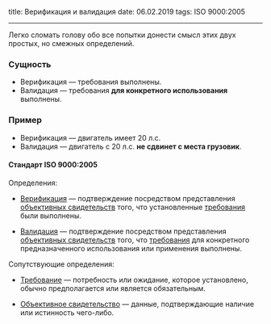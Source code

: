 title: Верификация и валидация
date: 06.02.2019
tags: ISO 9000:2005

---

Легко сломать голову обо все попытки донести смысл этих двух простых, но смежных определений.

### Сущность
- Верификация — требования выполнены.
- Валидация — требования **для конкретного использования** выполнены.

### Пример
- Верификация — двигатель имеет 20 л.с.
- Валидация — двигатель с 20 л.с. **не сдвинет с места грузовик**.

#### Стандарт ISO 9000:2005
Определения:

- [Верификация](https://www.iso.org/obp/ui/#iso:std:iso:9000:ed-3:v1:ru:term:3.8.4) — подтверждение посредством представления [объективных свидетельств](https://www.iso.org/obp/ui/#iso:std:iso:9000:ed-3:v1:ru:term:3.8.1) того, что установленные [требования](https://www.iso.org/obp/ui/#iso:std:iso:9000:ed-3:v1:ru:term:3.1.2) были выполнены.


- [Валидация](https://www.iso.org/obp/ui/#iso:std:iso:9000:ed-3:v1:ru:term:3.8.5) — подтверждение посредством представления [объективных свидетельств](https://www.iso.org/obp/ui/#iso:std:iso:9000:ed-3:v1:ru:term:3.8.1) того, что [требования](https://www.iso.org/obp/ui/#iso:std:iso:9000:ed-3:v1:ru:term:3.1.2) для конкретного предназначенного использования или применения выполнены.

Сопутствующие определения:

- [Требование](https://www.iso.org/obp/ui/#iso:std:iso:9000:ed-3:v1:ru:term:3.1.2) — потребность или ожидание, которое установлено, обычно предполагается или является обязательным.

- [Объективное свидетельство](https://www.iso.org/obp/ui/#iso:std:iso:9000:ed-3:v1:ru:term:3.8.1) — данные, подтверждающие наличие или истинность чего-либо.
